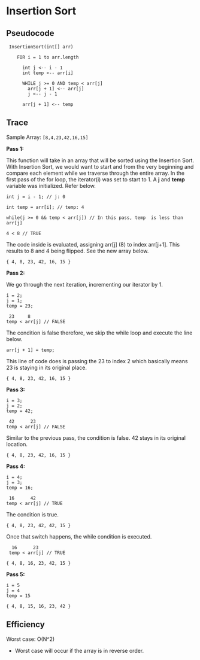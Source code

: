 # Insertion Sort

## Pseudocode

```
 InsertionSort(int[] arr)
  
    FOR i = 1 to arr.length
    
      int j <-- i - 1
      int temp <-- arr[i]
      
      WHILE j >= 0 AND temp < arr[j]
        arr[j + 1] <-- arr[j]
        j <-- j - 1
        
      arr[j + 1] <-- temp
```

## Trace 
Sample Array: `[8,4,23,42,16,15]`

**Pass 1:**

This function will take in an array that will be sorted using the Insertion Sort.
With Insertion Sort, we would want to start and from the very beginning and compare each element while we traverse through the entire array.
In the first pass of the for loop, the iterator(i) was set to start to 1. A **j** and **temp** variable was initialized. Refer below.

    
    int j = i - 1; // j: 0
    
    int temp = arr[i]; // temp: 4
    
    while(j >= 0 && temp < arr[j]) // In this pass, temp  is less than arr[j] 
    
    4 < 8 // TRUE

The code inside is evaluated, assigning arr[j] (8) to index arr[j+1]. This results to 8 and 4 being flipped. See the new array below.


    { 4, 8, 23, 42, 16, 15 }
    
**Pass 2:**

We go through the next iteration, incrementing our iterator by 1.
    
    i = 2;
    j = 1;
    temp = 23;
    
     23     8
    temp < arr[j] // FALSE
    

The condition is false therefore, we skip the while loop and execute the line below.

    arr[j + 1] = temp;

 This line of code does is passing the 23 to index 2 which basically means 23 is staying in its original place.
 
    
    { 4, 8, 23, 42, 16, 15 }
    
**Pass 3:**

    i = 3;
    j = 2;
    temp = 42;
    
     42      23
    temp < arr[j] // FALSE
    
Similar to the previous pass, the condition is false. 42 stays in its original location.

    { 4, 8, 23, 42, 16, 15 }
    
**Pass 4:**


    i = 4;
    j = 3;
    temp = 16;
    
     16      42
    temp < arr[j] // TRUE
    
The condition is true. 

    { 4, 8, 23, 42, 42, 15 }

Once that switch happens, the while condition is executed.
      
      16      23        
     temp < arr[j] // TRUE
    
    { 4, 8, 16, 23, 42, 15 }
    
**Pass 5:**

    i = 5
    j = 4
    temp = 15
    
    { 4, 8, 15, 16, 23, 42 }
    
## Efficiency
Worst case: O(N^2)
    
   * Worst case will occur if the array is in reverse order. 
    
    
    



